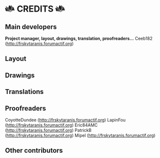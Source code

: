 # ![*](_media/Logo-Book.png) CREDITS ![*](_media/Logo-Book.png "Doc PDF")

## Main developers 
**Project manager, layout, drawings, translation, proofreaders...**
Ceeb182 (http://frskytaranis.forumactif.org)

## Layout
  

## Drawings
  

## Translations
  

## Proofreaders
CoyotteDundee (http://frskytaranis.forumactif.org)
LapinFou (http://frskytaranis.forumactif.org)
Eric84AMC (http://frskytaranis.forumactif.org)
PatrickB (http://frskytaranis.forumactif.org)
Mipel (http://frskytaranis.forumactif.org)

## Other contributors



